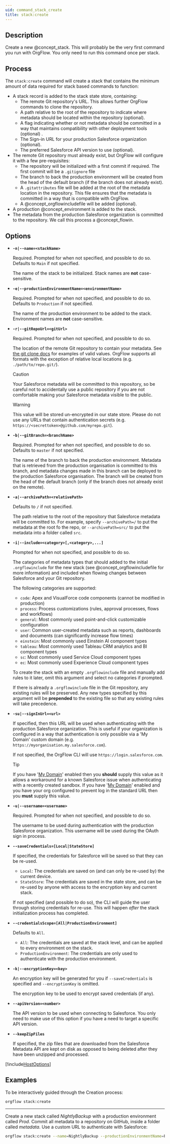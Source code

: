 ```yaml
---
uid: command_stack_create
title: stack:create
---
```


## Description

Create a new @concept_stack. This will probably be the very first command you run with OrgFlow. You only need to run this command once per stack.

## Process

The `stack:create` command will create a stack that contains the minimum amount of data required for stack based commands to function:

- A stack record is added to the stack state store, containing:
  - The remote Git repository's URL. This allows further OrgFlow commands to clone the repository.
  - A path relative to the root of the repository to indicate where metadata should be located within the repository (optional).
  - A flag indicating whether or not metadata should be committed in a way that maintains compatibility with other deployment tools (optional) .
  - The Sign-in URL for your production Salesforce organization (optional).
  - The preferred Salesforce API version to use (optional).
- The remote Git repository must already exist, but OrgFlow will configure it with a few pre-requisites:
  - The repository will be initialized with a first commit if required. The first commit will be a `.gitignore` file
  - The branch to back the production environment will be created from the head of the default branch (if the branch does not already exist).
  - A `.gitattributes` file will be added at the root of the metadata location in the repository. This file ensures that the metadata is committed in a way that is compatible with OrgFlow.
  - A @concept_orgflowincludefile will be added (optional).
- A production @concept_environment is added to the stack.
- The metadata from the production Salesforce organization is committed to the repository. We call this process a @concept_flowin.

## Options

- **`-n|--name=<stackName>`**

  Required. Prompted for when not specified, and possible to do so. Defaults to `Main` if not specified.

  The name of the stack to be initialized. Stack names are **not** case-sensitive.

- **`-e|--productionEnvironmentName=<environmentName>`**

  Required. Prompted for when not specified, and possible to do so. Defaults to `Production` if not specified.

  The name of the production environment to be added to the stack. Environment names are **not** case-sensitive.

- **`-r|--gitRepoUrl=<gitUrl>`**

  Required. Prompted for when not specified, and possible to do so.

  The location of the remote Git repository to contain your metadata. See [the git clone docs](https://git-scm.com/docs/git-clone#_git_urls) for examples of valid values. OrgFlow supports all formats with the exception of relative local locations (e.g. `./path/to/repo.git/`).

  >[!CAUTION]
  > Your Salesforce metadata will be committed to this repository, so be careful not to accidentally use a public repository if you are not comfortable making your Salesforce metadata visible to the public.

  >[!WARNING]
  > This value will be stored un-encrypted in our state store. Please do not use any URLs that contain authentication secrets (e.g. `https://<secrettoken>@github.com/myrepo.git`).

- **`-b|--gitBranch=<branchName>`**

  Required. Prompted for when not specified, and possible to do so. Defaults to `master` if not specified.

  The name of the branch to back the production environment. Metadata that is retrieved from the production organisation is committed to this branch, and metadata changes made in this branch can be deployed to the production Salesforce organisation. The branch will be created from the head of the default branch (only if the branch does not already exist on the remote).

- **`-a|--archivePath=<relativePath>`**

  Defaults to `/` if not specified.

  The path relative to the root of the repository that Salesforce metadata will be committed to. For example, specify `--archivePath=/` to put the metadata at the root fo the repo, or `--archivePath=src/` to put the metadata into a folder called `src`.

- **`-i|--include=<category>[,<category>,...]`**

  Prompted for when not specified, and possible to do so.

  The categories of metadata types that should added to the initial `.orgflowinclude` for the new stack (see @concept_orgflowincludefile for more information) and included when flowing changes between Salesforce and your Git repository.

  The following categories are supported:

  - `code`: Apex and VisualForce code components (cannot be modified in production)
  - `process`: Process customizations (rules, approval processes, flows and workflows)
  - `general`: Most commonly used point-and-click customizable configuration
  - `user`: Common user-created metadata such as reports, dashboards and documents (can significantly increase flow times)
  - `einstein`: Most commonly used Einstein AI component types
  - `tableau`: Most commonly used Tableau CRM analytics and BI component types
  - `sc`: Most commonly used Service Cloud component types
  - `ec`: Most commonly used Experience Cloud component types

  To create the stack with an empty `.orgflowinclude` file and manually add rules to it later, omit this argument and select no categories if prompted.

  If there is already a `.orgflowinclude` file in the Git repository, any existing rules will be preserved. Any new types specified by this argument will be **prepended** to the existing file so that any existing rules will take precedence.

- **`-su|--signInUrl=<url>`**

  If specified, then this URL will be used when authenticating with the production Salesforce organization. This is useful if your organization is configured in a way that authentication is only possible via a 'My Domain' custom domain (e.g. `https://myorganisation.my.salesforce.com`).

  If not specified, the OrgFlow CLI will use `https://login.salesforce.com`.

  > [!TIP]
  > If you have '[My Domain](https://trailhead.salesforce.com/content/learn/modules/identity_login/identity_login_my_domain)' enabled then you **should** supply this value as it allows a workaround for a known Salesforce issue when authenticating with a recently created sandbox.
  > If you have '[My Domain](https://trailhead.salesforce.com/content/learn/modules/identity_login/identity_login_my_domain)' enabled and you have your org configured to prevent log in the standard URL then you **must** supply this value.

- **`-u|--username=<username>`**

  Required. Prompted for when not specified, and possible to do so.

  The username to be used during authentication with the production Salesforce organization. This username will be used during the OAuth sign in process.

- **`--saveCredentials=[Local|StateStore]`**

  If specified, the credentials for Salesforce will be saved so that they can be re-used.

  - `Local`: The credentials are saved on (and can only be re-used by) the current device.
  - `StateStore`: The credentials are saved in the state store, and can be re-used by anyone with access to the encryption key and current stack.

  If not specified (and possible to do so), the CLI will guide the user through storing credentials for re-use. This will happen *after* the stack initialization process has completed.

- **`--credentialsScope=[All|ProductionEnvironment]`**

  Defaults to `All`.

  - `All`: The credentials are saved at the stack level, and can be applied to every environment on the stack.
  - `ProductionEnvironment`: The credentials are only used to authenticate with the production environment.

- **`-k|--encryptionKey=<key>`**

  An encryption key will be generated for you if `--saveCredentials` is specified and `--encryptionKey` is omitted.

  The encryption key to be used to encrypt saved credentials (if any).

- **`--apiVersion=<number>`**

  The API version to be used when connecting to Salesforce. You only need to make use of this option if you have a need to target a specific API version.

- **`--keepZipFiles`**

  If specified, the zip files that are downloaded from the Salesforce Metadata API are kept on disk as opposed to being deleted after they have been unzipped and processed.

[!include[HostOptions](partials/host-options.md)]

## Examples

To be interactively guided through the Creation process:

```bash
orgflow stack:create
```

***

Create a new stack called *NightlyBackup* with a production environment called *Prod*. Commit all metadata to a repository on GitHub, inside a folder called *metadata*. Use a custom URL to authenticate with Salesforce:

```bash
orgflow stack:create --name=NightlyBackup --productionEnvironmentName=Prod --gitRepoUrl="git@github.com:MyOrg/MyRepo.git" --archivePath=metadata --include=All --signInUrl="https://myorg.my.salesforce.com" --username=user@orgflow.io
```
